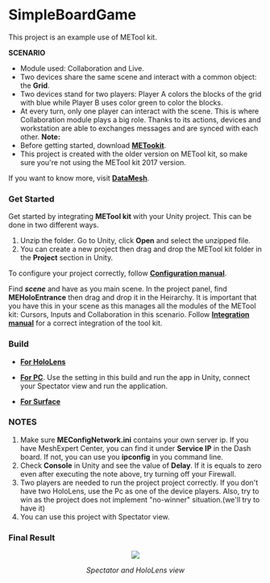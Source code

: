# SimpleBoardGame
This project is an example use of METool kit. 

**SCENARIO**
- Module used: Collaboration and Live. 
- Two devices share the same scene and interact with a common object: the **Grid**.
- Two devices stand for two players: Player A colors the blocks of the grid with blue while Player B uses color green to color the blocks. 
- At every turn, only one player can interact with the scene. This is where Collaboration module plays a big role. Thanks to its actions, devices and workstation are able to exchanges messages and are synced with each other.
**Note:**
- Before getting started, download [**METookit**](https://github.com/DataMesh-OpenSource/METoolkit "METoolkit Source"). 
- This project is created with the older version on METool kit, so make sure you're not using the METool kit 2017 version. 

If you want to know more, visit [**DataMesh**](https://www.datamesh.com/ "DataMesh website").


### Get Started
Get started by integrating **METool kit** with your Unity project. This can be done in two different ways. 
1. Unzip the folder. Go to Unity, click **Open** and select the unzipped file. 
2. You can create a new project then drag and drop the METool kit folder in the **Project** section in Unity. 

To configure your project correctly, follow [**Configuration manual**](http://docs.datamesh.com/projects/me-live/en/latest/toolkit/toolkit-man-configure-your-project/ "Project Config"). 

Find **_scene_** and have as you main scene. In the project panel, find **MEHoloEntrance** then drag and drop it in the Heirarchy. It is important that you have this in your scene as this manages all the modules of the METool kit: Cursors, Inputs and Collaboration in this scenario. Follow [**Integration manual**](http://docs.datamesh.com/projects/me-live/en/latest/toolkit/toolkit-man-integrated-METoolkit/ "Integration Manual") for a correct integration of the tool kit.  

### Build
- [**For HoloLens**](https://github.com/DataMesh-OpenSource/SolarSystemExplorer/blob/master/Docs/DiveDeeper/build-hololens-app.md "HoloLens build")

- [**For PC**](https://github.com/DataMesh-OpenSource/SolarSystemExplorer/blob/master/Docs/DiveDeeper/build-pc-app.md#build-pc-app "PC build"). Use the setting in this build and run the app in Unity, connect your Spectator view and run the application.

- [**For Surface**](https://github.com/DataMesh-OpenSource/SolarSystemExplorer/blob/master/Docs/DiveDeeper/build-surface-app.md "Surface build")


### NOTES
1. Make sure **MEConfigNetwork.ini** contains your own server ip. If you have MeshExpert Center, you can find it under **Service IP** in the Dash board. If not, you can use you **ipconfig** in you command line.
2. Check **Console** in Unity and see the value of **Delay**. If it is equals to zero even after executing the note above, try turning off your Firewall. 
3. Two players are needed to run the project project correctly.  If you don't have two HoloLens, use the Pc as one of the device players. Also, try to win as the project does not implement "no-winner" situation.(we'll try to have it)
4. You can use this project with Spectator view. 

### Final Result
<p align="center">
<img src="https://user-images.githubusercontent.com/26377727/34098368-054fdab4-e417-11e7-91da-83f548ae8b6b.png">
<p align="center"><em>Spectator and HoloLens view</em></p>
</p>
